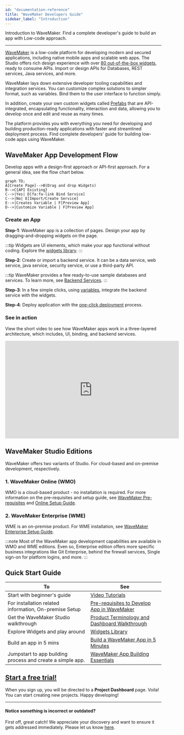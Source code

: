 ```yaml
---
id: "documentation-reference"
title: "WaveMaker Developers Guide"
sidebar_label: "Introduction"
---
```

Introduction to WaveMaker. Find a complete developer's guide to build an app with Low-code approach.

---
[WaveMaker](https://www.wavemaker.com/) is a low-code platform for developing modern and secured applications, including native mobile apps and scalable web apps. The Studio offers rich design experience with over [80 out-of-the-box widgets](/learn/app-development/widgets/widget-library), ready to consume APIs. Import or design APIs for Databases, REST services, Java services, and more. 

WaveMaker lays down extensive developer tooling capabilities and integration services. You can customize complex solutions to simpler format, such as variables. Bind them to the user interface to function simply.

In addition, create your own custom widgets called [Prefabs](/learn/app-development/custom-widgets/prefabs-overview) that are API-integrated, encapsulating functionality, interaction and data, allowing you to develop once and edit and reuse as many times. 

The platform provides you with everything you need for developing and building production-ready applications with faster and streamlined deployment process. Find complete developers' guide for building low-code apps using WaveMaker.

## WaveMaker App Development Flow 

Develop apps with a design-first approach or API-first approach. For a general idea, see the flow chart below.

```mermaid
graph TD;
A[Create Page]-->B(Drag and drop Widgets)
B-->C{API Existing}
C-->|Yes| D[fa:fa-link Bind Service]
C-->|No| E[Import/Create Service]
E-->|Creates Variable | F[Preview App]
D-->|Customize Variable | F[Preview App]
```

### Create an App

**Step-1**: WaveMaker app is a collection of pages. Design your app by dragging-and-dropping widgets on the page. 

:::tip
Widgets are UI elements, which make your app functional without coding. Explore the [widgets library](/learn/app-development/widgets/widget-library). 
:::

**Step-2**: Create or import a backend service. It can be a data service, web service, java service, security service, or use a third-party API.  

:::tip
WaveMaker provides a few ready-to-use sample databases and services. To learn more, see [Backend Services](/learn/app-development/services/creating-backend-services).
:::

**Step-3**: In a few simple clicks, using [variables](/learn/app-development/variables/variables), integrate the backend service with the widgets. 

**Step-4**: Deploy application with the [one-click deployment](/learn/app-development/deployment/one-click-deployment/) process. 

### See in action 
  
View the short video to see how WaveMaker apps work in a three-layered architecture, which includes, UI, binding, and backend services.  

<iframe width="560" height="315" src="https://www.youtube.com/embed/videoseries?list=PLNlIJ337WpsjTAfNsPE-16_jaNEEJW-5L" frameborder="0" allow="autoplay; encrypted-media" allowfullscreen="allowfullscreen"></iframe>

## WaveMaker Studio Editions

WaveMaker offers two variants of Studio. For cloud-based and on-premise development, respectively.

### 1. WaveMaker Online (WMO)
WMO is a cloud-based product - no installation is required. For more information on the pre-requisites and setup guide, see [WaveMaker Pre-requisites](/learn/app-development/wavemaker-overview/pre-requisites) and [Online Setup Guide](/learn/wmo-setup).

### 2. WaveMaker Enterprise (WME)
WME is an on-premise product. For WME installation, see [WaveMaker Enterprise Setup Guide](/learn/on-premise/welcome).

:::note
Most of the WaveMaker app development capabilities are available in WMO and WME editions. Even so, Enterprise edition offers more specific business integrations like Git Enterprise, behind the firewall services, Single sign-on for platform logins, and more.
:::

## Quick Start Guide

| To                                                         | See                                                                                                                       |
| ---------------------------------------------------------- | ------------------------------------------------------------------------------------------------------------------------- |
| Start with beginner's guide                                | [Video Tutorials](/learn/tutorials)                                                                                       |
| For installation related information, On-premise Setup     | [Pre-requisites to Develop App in WaveMaker](/learn/app-development/wavemaker-overview/pre-requisites)                    |
| Get the WaveMaker Studio walkthrough                       | [Product Terminology and Dashboard Walkthrough](/learn/app-development/wavemaker-overview/product-walkthrough)            |
| Explore Widgets and play around                            | [Widgets Library](/learn/app-development/widgets/widget-library)                                                          |
| Build an app in 5 mins                                     | [Build a WaveMaker App in 5 Minutes](https://www.youtube.com/watch?list=PLNlIJ337WpshRs-8eCubDm2vilhsloiqs&v=tLjGGJbrZ2Q) |
| Jumpstart to app building process and create a simple app. | [WaveMaker App Building Essentials](/learn/jump-start/jump-start-app-essentials/)                                         |


## [Start a free trial!](https://www.wavemaker.com/get-started/)
When you sign up, you will be directed to a **Project Dashboard** page. Voila! You can start creating new projects. Happy developing! 

---
#### Notice something is incorrect or outdated?
First off, great catch! We appreciate your discovery and want to ensure it gets addressed immediately. Please let us know [here](https://github.com/wavemaker/docs/issues/new).
